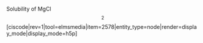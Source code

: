 <div style="float:right;margin:auto"><ebook-button title="Solubility" link="https://genchem.science.psu.edu/14-4-solubility"></ebook-button></div>





Solubility of MgCl$$_2$$
[ciscode|rev=1|tool=elmsmedia|item=2578|entity_type=node|render=display_mode|display_mode=h5p]